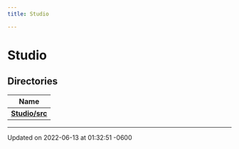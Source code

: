```yaml
---
title: Studio

---
```


# Studio



## Directories

| Name           |
| -------------- |
| **[Studio/src](../Files/dir_c292d0d9f58edd2738b3a726b968950c.md#dir-studio/src)**  |






-------------------------------

Updated on 2022-06-13 at 01:32:51 -0600
